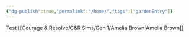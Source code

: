 ```yaml
---
{"dg-publish":true,"permalink":"/home/","tags":["gardenEntry"]}
---
```



Test [[Courage & Resolve/C&R Sims/Gen 1/Amelia Brown\|Amelia Brown]]